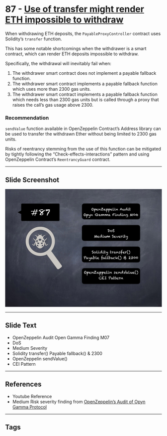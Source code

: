 
# 87 - [Use of transfer might render ETH impossible to withdraw](./Use%20of%20transfer%20might%20render%20ETH%20impossible%20to%20withdraw.md)

When withdrawing ETH deposits, the `PayableProxyController` contract uses Solidity’s `transfer` function. 

This has some notable shortcomings when the withdrawer is a smart contract, which can render ETH deposits impossible to withdraw. 

Specifically, the withdrawal will inevitably fail when: 

1. The withdrawer smart contract does not implement a payable fallback function.
2. The withdrawer smart contract implements a payable fallback function which uses more than 2300 gas units.
3. The withdrawer smart contract implements a payable fallback function which needs less than 2300 gas units but is called through a proxy that raises the call’s gas usage above 2300.

### Recommendation
`sendValue` function available in OpenZeppelin Contract’s Address library can be used to transfer the withdrawn Ether without being limited to 2300 gas units. 

Risks of reentrancy stemming from the use of this function can be mitigated by tightly following the “Check-effects-interactions” pattern and using OpenZeppelin Contract’s `ReentrancyGuard` contract.
___
## Slide Screenshot
![087.png](../../images/7.%20Audit%20Findings%20101/087.png)
___
## Slide Text
- OpenZeppelin Audit Open Gamma Finding M07
- DoS
- Medium Severity
- Solidity transfer() Payable fallback() & 2300
- OpenZeppelin sendValue()
- CEI Pattern
___
## References
- Youtube Reference
- Medium Risk severity finding from [OpenZeppelin’s Audit of Opyn Gamma Protocol](https://blog.openzeppelin.com/opyn-gamma-protocol-audit/)
___
## Tags
